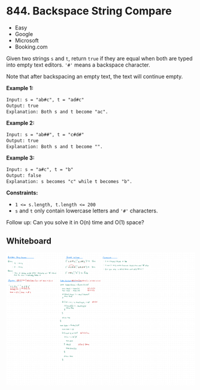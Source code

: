 # 844. Backspace String Compare
- Easy
- Google
- Microsoft
- Booking.com

Given two strings `s` and `t`, return `true` if they are equal when both are
typed into empty text editors. `'#'` means a backspace character.

Note that after backspacing an empty text, the text will continue empty.

**Example 1:**
```
Input: s = "ab#c", t = "ad#c"
Output: true
Explanation: Both s and t become "ac".
```

**Example 2:**
```
Input: s = "ab##", t = "c#d#"
Output: true
Explanation: Both s and t become "".
```

**Example 3:**
```
Input: s = "a#c", t = "b"
Output: false
Explanation: s becomes "c" while t becomes "b".
```

**Constraints:**
- `1 <= s.length, t.length <= 200`
- `s` and `t` only contain lowercase letters and `'#'` characters.


Follow up: Can you solve it in O(n) time and O(1) space?

## Whiteboard
![Whiteboard Image][whiteboard-image]

<!-- Refs -->
[whiteboard-image]: whiteboard.jpg
